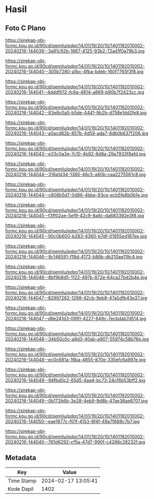 # Hasil

## Foto C Plano

https://sirekap-obj-formc.kpu.go.id/90cd/pemilu/pdpr/14/01/19/20/10/1401192010002-20240216-144039--3a91c92b-1667-4125-93b2-72a41f0a79b3.jpg

https://sirekap-obj-formc.kpu.go.id/90cd/pemilu/pdpr/14/01/19/20/10/1401192010002-20240216-144040--305b7280-a1bc-4fba-bdeb-160f7765f3f8.jpg

https://sirekap-obj-formc.kpu.go.id/90cd/pemilu/pdpr/14/01/19/20/10/1401192010002-20240216-144041--4dddf012-fc6a-4814-a869-b90b7f2423cc.jpg

https://sirekap-obj-formc.kpu.go.id/90cd/pemilu/pdpr/14/01/19/20/10/1401192010002-20240216-144042--83e8c0a5-b5de-4441-9b2b-d758e1dd2fe8.jpg

https://sirekap-obj-formc.kpu.go.id/90cd/pemilu/pdpr/14/01/19/20/10/1401192010002-20240216-144043--a0acd82b-857b-4d59-ada7-8db0b637f206.jpg

https://sirekap-obj-formc.kpu.go.id/90cd/pemilu/pdpr/14/01/19/20/10/1401192010002-20240216-144043--e33c0a3e-7c10-4b92-8d8a-29a7933f8afd.jpg

https://sirekap-obj-formc.kpu.go.id/90cd/pemilu/pdpr/14/01/19/20/10/1401192010002-20240216-144044--316a1d34-1360-46c5-a60b-caa2275561c8.jpg

https://sirekap-obj-formc.kpu.go.id/90cd/pemilu/pdpr/14/01/19/20/10/1401192010002-20240216-144044--c808b5d7-0d96-4bbe-93ce-ecb5fe8b0b1e.jpg

https://sirekap-obj-formc.kpu.go.id/90cd/pemilu/pdpr/14/01/19/20/10/1401192010002-20240216-144045--f3ff02ae-5ef9-42c9-8a8c-da683392e3f8.jpg

https://sirekap-obj-formc.kpu.go.id/90cd/pemilu/pdpr/14/01/19/20/10/1401192010002-20240216-144045--90c0b600-b283-4360-b7df-01955ed187ee.jpg

https://sirekap-obj-formc.kpu.go.id/90cd/pemilu/pdpr/14/01/19/20/10/1401192010002-20240216-144046--9c146591-f18d-4173-b86b-db210ae119c4.jpg

https://sirekap-obj-formc.kpu.go.id/90cd/pemilu/pdpr/14/01/19/20/10/1401192010002-20240216-144046--8bf9b8d5-1122-497b-872e-64ca27bd2b4e.jpg

https://sirekap-obj-formc.kpu.go.id/90cd/pemilu/pdpr/14/01/19/20/10/1401192010002-20240216-144047--82997262-1298-42cb-9eb8-47a5dfb43e37.jpg

https://sirekap-obj-formc.kpu.go.id/90cd/pemilu/pdpr/14/01/19/20/10/1401192010002-20240216-144047--d8e241d3-0991-4227-849c-7ecbdab7d514.jpg

https://sirekap-obj-formc.kpu.go.id/90cd/pemilu/pdpr/14/01/19/20/10/1401192010002-20240216-144048--34b50c0c-a9d3-40ab-a907-55974c58b76e.jpg

https://sirekap-obj-formc.kpu.go.id/90cd/pemilu/pdpr/14/01/19/20/10/1401192010002-20240216-144048--ec0c681a-16ba-4655-870e-335efc6a997e.jpg

https://sirekap-obj-formc.kpu.go.id/90cd/pemilu/pdpr/14/01/19/20/10/1401192010002-20240216-144049--94fbd0c2-65d5-4aa4-bc73-24cf6b53bff2.jpg

https://sirekap-obj-formc.kpu.go.id/90cd/pemilu/pdpr/14/01/19/20/10/1401192010002-20240216-144049--0b172b6b-3e28-4eb9-9d8b-47ae38ae8707.jpg

https://sirekap-obj-formc.kpu.go.id/90cd/pemilu/pdpr/14/01/19/20/10/1401192010002-20240216-144050--eae1877c-f01f-4153-8f4f-49a7f888c7b7.jpg

https://sirekap-obj-formc.kpu.go.id/90cd/pemilu/pdpr/14/01/19/20/10/1401192010002-20240216-144040--761d6292-cf5a-47d7-990f-c4286c28232f.jpg


## Metadata

| Key        | Value               |
| ---------- | ------------------- |
| Time Stamp | 2024-02-17 13:05:41 |
| Kode Dapil | 1402                |



